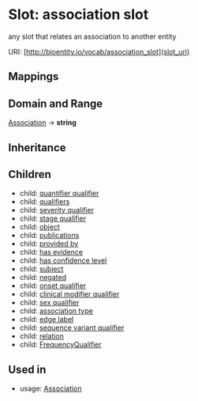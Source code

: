 # Slot: association slot


any slot that relates an association to another entity

URI: [http://bioentity.io/vocab/association_slot](slot_uri)
## Mappings

## Domain and Range

[Association](Association.md) -> **string**
## Inheritance

## Children

 *  child: [quantifier qualifier](quantifier_qualifier.md)
 *  child: [qualifiers](qualifiers.md)
 *  child: [severity qualifier](severity_qualifier.md)
 *  child: [stage qualifier](stage_qualifier.md)
 *  child: [object](object.md)
 *  child: [publications](publications.md)
 *  child: [provided by](provided_by.md)
 *  child: [has evidence](has_evidence.md)
 *  child: [has confidence level](has_confidence_level.md)
 *  child: [subject](subject.md)
 *  child: [negated](negated.md)
 *  child: [onset qualifier](onset_qualifier.md)
 *  child: [clinical modifier qualifier](clinical_modifier_qualifier.md)
 *  child: [sex qualifier](sex_qualifier.md)
 *  child: [association type](association_type.md)
 *  child: [edge label](edge_label.md)
 *  child: [sequence variant qualifier](sequence_variant_qualifier.md)
 *  child: [relation](relation.md)
 *  child: [FrequencyQualifier](FrequencyQualifier.md)
## Used in

 *  usage: [Association](Association.md)
